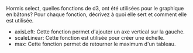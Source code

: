 Hormis select, quelles fonctions de d3, ont été utilisées pour le graphique en bâtons?
Pour chaque fonction, décrivez à quoi elle sert et comment elle est utilisée.

- axisLeft: Cette fonction permet d'ajouter un axe vertical sur la gauche.
- scaleLinear: Cette fonction est utilisée pour créer une échelle.
- max: Cette fonction permet de retourner le maximum d'un tableau.
